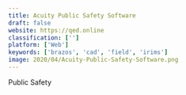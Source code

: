 ```yaml
---
title: Acuity Public Safety Software
draft: false 
website: https://qed.online
classification: ['']
platform: ['Web']
keywords: ['brazos', 'cad', 'field', 'irims']
image: 2020/04/Acuity-Public-Safety-Software.png
---
```

Public Safety